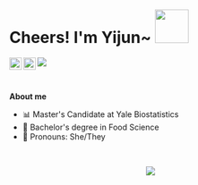 # Cheers! I'm Yijun~ <img src="https://media1.giphy.com/media/pqStRjJyVEZDapW6EM/giphy.gif?cid=ecf05e47jsa3kps7sywp302pf0i3u4efuoiz5011z0gqtlqj&rid=giphy.gif" width="60px">

<a href="https://www.linkedin.com/in/yijun-yang-data-food-health/">
  <img align="left" alt="yj's LinkdeIN" width="22px" src="https://cdn.jsdelivr.net/npm/simple-icons@v3/icons/linkedin.svg" />
</a>
<a href="https://www.instagram.com/eatdrinkyoung/">
  <img align="left" alt="yj's Instagram" width="22px" src="https://cdn.jsdelivr.net/npm/simple-icons@v3/icons/instagram.svg" />
</a>

![](https://visitor-badge.glitch.me/badge?page_id=yijunyang.yijunyang)

<br />

**About me**

- :bar_chart:  Master's Candidate at Yale Biostatistics
- :cookie:  Bachelor's degree in Food Science
- :information_desk_person:  Pronouns: She/They

<br />

<p align="center"><img src="https://i.giphy.com/RThN0hOS2GO4M.gif" /></p>
